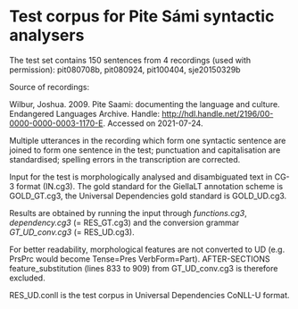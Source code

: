 # Test corpus for Pite Sámi syntactic analysers

The test set contains 150 sentences from 4 recordings (used with permission):
pit080708b, pit080924, pit100404, sje20150329b

Source of recordings:

Wilbur, Joshua. 2009. Pite Saami: documenting the language and culture. Endangered Languages Archive. Handle: http://hdl.handle.net/2196/00-0000-0000-0003-1170-E. Accessed on 2021-07-24.

Multiple utterances in the recording which form one syntactic sentence are joined to form one sentence in the test; 
punctuation and capitalisation are standardised; 
spelling errors in the transcription are corrected.


Input for the test is morphologically analysed and disambiguated text in CG-3 format (IN.cg3).
The gold standard for the GiellaLT annotation scheme is GOLD_GT.cg3, the Universal Dependencies gold standard is GOLD_UD.cg3.

Results are obtained by running the input through _functions.cg3_, _dependency.cg3_ (= RES_GT.cg3) and the conversion grammar _GT_UD_conv.cg3_ (= RES_UD.cg3).

For better readability, morphological features are not converted to UD (e.g. PrsPrc would become Tense=Pres VerbForm=Part).
AFTER-SECTIONS feature_substitution (lines 833 to 909) from GT_UD_conv.cg3 is therefore excluded.

RES_UD.conll is the test corpus in Universal Dependencies CoNLL-U format.
